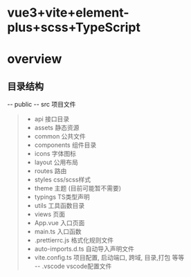 # vue3+vite+element-plus+scss+TypeScript

# overview 


## 目录结构
-- public
-- src  项目文件
> * api   接口目录   
> * assets 静态资源   
> * common 公共文件   
> * components 组件目录   
> * icons 字体图标    
> * layout 公用布局   
> * routes 路由   
> * styles css/scss样式   
> * theme  主题 (目前可能暂不需要)   
> * typings  TS类型声明   
> * utils  工具函数目录   
> * views  页面   
> * App.vue  入口页面   
> * main.ts  入口函数   
> * .prettierrc.js  格式化规则文件   
> * auto-imports.d.ts  自动导入声明文件   
> * vite.config.ts  项目配置, 启动端口, 跨域, 目录,打包 等等   
-- .vscode  vscode配置文件   